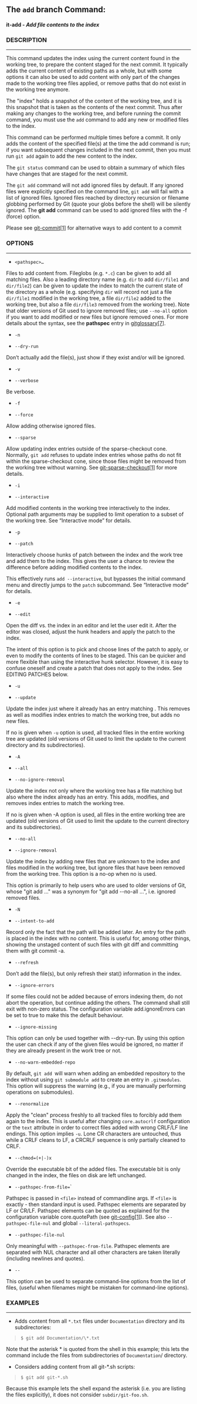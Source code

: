 ## The `add` **branch** Command:

#### it-add - ***Add file contents to the index***

### DESCRIPTION
___
This command updates the index using the current content found in the working tree, to prepare the content staged for the next commit. It typically adds the current content of existing paths as a whole, but with some options it can also be used to add content with only part of the changes made to the working tree files applied, or remove paths that do not exist in the working tree anymore.

The "index" holds a snapshot of the content of the working tree, and it is this snapshot that is taken as the contents of the next commit. Thus after making any changes to the working tree, and before running the commit command, you must use the `add` command to add any new or modified files to the index.

This command can be performed multiple times before a commit. It only adds the content of the specified file(s) at the time the add command is run; if you want subsequent changes included in the next commit, then you must run `git add` again to add the new content to the index.

The `git status` command can be used to obtain a summary of which files have changes that are staged for the next commit.

The `git add` command will not add ignored files by default. If any ignored files were explicitly specified on the command line, `git add` will fail with a list of ignored files. Ignored files reached by directory recursion or filename globbing performed by Git (quote your globs before the shell) will be silently ignored. The **git add** command can be used to add ignored files with the -f (force) option.

Please see [git-commit[1]](https://git-scm.com/docs/git-commit) for alternative ways to add content to a commit

### OPTIONS
_________________________

- `<pathspec>…`​

Files to add content from. Fileglobs (e.g. `*.c`) can be given to add all matching files. Also a leading directory name (e.g. `dir` to add `dir/file1` and `dir/file2`) can be given to update the index to match the current state of the directory as a whole (e.g. specifying `dir` will record not just a file `dir/file1` modified in the working tree, a file `dir/file2` added to the working tree, but also a file `dir/file3` removed from the working tree). Note that older versions of Git used to ignore removed files; use `--no-all` option if you want to add modified or new files but ignore removed ones.
 For more details about the **<pathspec>** syntax, see the **pathspec** entry in [gitglossary[7]](https://git-scm.com/docs/gitglossary).

 - `-n`

 - `--dry-run`
 
 Don’t actually add the file(s), just show if they exist and/or will be ignored.

- `-v`

- `--verbose`

Be verbose.

- `-f`

- `--force`

Allow adding otherwise ignored files.

- `--sparse`

Allow updating index entries outside of the sparse-checkout cone. Normally, `git add` refuses to update index entries whose paths do not fit within the sparse-checkout cone, since those files might be removed from the working tree without warning. See [git-sparse-checkout[1]](https://git-scm.com/docs/git-sparse-checkout) for more details.

- `-i`

- `--interactive`

Add modified contents in the working tree interactively to the index. Optional path arguments may be supplied to limit operation to a subset of the working tree. See “Interactive mode” for details.

- `-p`

- `--patch`

Interactively choose hunks of patch between the index and the work tree and add them to the index. This gives the user a chance to review the difference before adding modified contents to the index.

This effectively runs `add --interactive`, but bypasses the initial command menu and directly jumps to the `patch` subcommand. See “Interactive mode” for details.


- `-e`

- `--edit`

Open the diff vs. the index in an editor and let the user edit it. After the editor was closed, adjust the hunk headers and apply the patch to the index.

The intent of this option is to pick and choose lines of the patch to apply, or even to modify the contents of lines to be staged. This can be quicker and more flexible than using the interactive hunk selector. However, it is easy to confuse oneself and create a patch that does not apply to the index. See EDITING PATCHES below.

- `-u`

- `--update`

Update the index just where it already has an entry matching <pathspec>. This removes as well as modifies index entries to match the working tree, but adds no new files.

If no <pathspec> is given when `-u` option is used, all tracked files in the entire working tree are updated (old versions of Git used to limit the update to the current directory and its subdirectories).

- `-A`

- `--all`

- `--no-ignore-removal`

Update the index not only where the working tree has a file matching <pathspec> but also where the index already has an entry. This adds, modifies, and removes index entries to match the working tree.

If no <pathspec> is given when -A option is used, all files in the entire working tree are updated (old versions of Git used to limit the update to the current directory and its subdirectories).

- `--no-all`

- `--ignore-removal`

Update the index by adding new files that are unknown to the index and files modified in the working tree, but ignore files that have been removed from the working tree. This option is a no-op when no <pathspec> is used.

This option is primarily to help users who are used to older versions of Git, whose "git add <pathspec>…​" was a synonym for "git add --no-all <pathspec>…​", i.e. ignored removed files.

- `-N`

- `--intent-to-add`

 Record only the fact that the path will be added later. An entry for the path is placed in the index with no content. This is useful for, among other things, showing the unstaged content of such files with git diff and committing them with git commit -a.

- `--refresh`

Don’t add the file(s), but only refresh their stat() information in the index.

- `--ignore-errors`

If some files could not be added because of errors indexing them, do not abort the operation, but continue adding the others. The command shall still exit with non-zero status. The configuration variable add.ignoreErrors can be set to true to make this the default behaviour.

- `--ignore-missing`

This option can only be used together with --dry-run. By using this option the user can check if any of the given files would be ignored, no matter if they are already present in the work tree or not.

- `--no-warn-embedded-repo`

By default, `git add `will warn when adding an embedded repository to the index without using `git submodule add` to create an entry in `.gitmodules`. This option will suppress the warning (e.g., if you are manually performing operations on submodules).

- `--renormalize`

Apply the "clean" process freshly to all tracked files to forcibly add them again to the index. This is useful after changing `core.autocrlf` configuration or the `text` attribute in order to correct files added with wrong CRLF/LF line endings. This option implies `-u`. Lone CR characters are untouched, thus while a CRLF cleans to LF, a CRCRLF sequence is only partially cleaned to CRLF.

- `--chmod=(+|-)x`

Override the executable bit of the added files. The executable bit is only changed in the index, the files on disk are left unchanged.

- `--pathspec-from-file=`<file>`

Pathspec is passed in `<file>` instead of commandline args. If `<file>` is exactly - then standard input is used. Pathspec elements are separated by LF or CR/LF. Pathspec elements can be quoted as explained for the configuration variable core.quotePath (see [git-config[1]](https://git-scm.com/docs/git-config)). See also `--pathspec-file-nul` and global `--literal-pathspecs`.

- `--pathspec-file-nul`

Only meaningful with `--pathspec-from-file`. Pathspec elements are separated with NUL character and all other characters are taken literally (including newlines and quotes).

- `--`

This option can be used to separate command-line options from the list of files, (useful when filenames might be mistaken for command-line options).

### EXAMPLES
___________________________
- Adds content from all `*.txt` files under `Documentation` directory and its subdirectories:

>`$ git add Documentation/\*.txt`

Note that the asterisk * is quoted from the shell in this example; this lets the command include the files from subdirectories of `Documentation`/ directory.

- Considers adding content from all git-*.sh scripts:

>`$ git add git-*.sh`

Because this example lets the shell expand the asterisk (i.e. you are listing the files explicitly), it does not consider `subdir/git-foo.sh`.